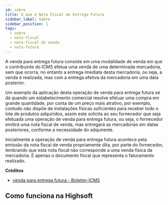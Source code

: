 ```yaml
---
id: sobre
title: O que é Nota Fiscal de Entrega Futura
sidebar_label: Sobre
sidebar_position: 1
tags:
  - sobre
  - nota-fiscal
  - nota-fiscal de venda
  - nota-futura
---
```


A venda para entrega futura consiste em uma modalidade de venda em que o contribuinte do ICMS efetua uma venda de uma determinada mercadoria, sem que ocorra, no entanto a entrega imediata desta mercadoria, ou seja, a venda é realizada, mas com a entrega efetiva da mercadoria em uma data posterior.

Um exemplo da aplicação desta operação de venda para entrega futura se dá quando um estabelecimento comercial resolve efetuar uma compra em grande quantidade, por conta de um preço mais atrativo, por exemplo, contudo não dispõe de instalações físicas suficientes para receber todo o lote de produtos adquiridos, assim este solicita ao seu fornecedor que seja efetuada uma operação de venda para entrega futura, ou seja, o fornecedor emitirá uma nota fiscal de venda, mas entregará as mercadorias em datas posteriores, conforme a necessidade do adquirente.

Inicialmente a operação de venda para entrega futura acontece pela emissão da nota fiscal de venda propriamente dita, por parte do fornecedor, lembrando que esta nota fiscal não corresponde a uma venda física da mercadoria. É apenas o documento fiscal que representa o faturamento realizado.

**Créditos**

- [venda para entrega futura - Boletim-ICMS](https://www.econeteditora.com.br/boletim_icms/bo-icms-pa/pa-12/boletim-11/icms_pa_venda_futura.php#:~:text=A%20venda%20para%20entrega%20futura,mercadoria%20em%20uma%20data%20posterior.)

## Como funciona na Highsoft
